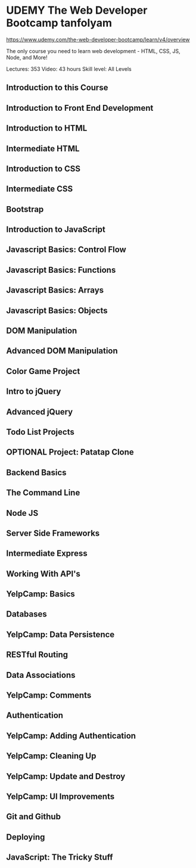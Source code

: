 # UDEMY The Web Developer Bootcamp tanfolyam

https://www.udemy.com/the-web-developer-bootcamp/learn/v4/overview

The only course you need to learn web development - HTML, CSS, JS, Node, and More!

Lectures: 353
Video: 43 hours
Skill level: All Levels

## Introduction to this Course
## Introduction to Front End Development
## Introduction to HTML
## Intermediate HTML
## Introduction to CSS
## Intermediate CSS
## Bootstrap
## Introduction to JavaScript
## Javascript Basics: Control Flow
## Javascript Basics: Functions
## Javascript Basics: Arrays
## Javascript Basics: Objects
## DOM Manipulation
## Advanced DOM Manipulation
## Color Game Project
## Intro to jQuery
## Advanced jQuery
## Todo List Projects
## OPTIONAL Project: Patatap Clone
## Backend Basics
## The Command Line
## Node JS
## Server Side Frameworks
## Intermediate Express
## Working With API's
## YelpCamp: Basics
## Databases
## YelpCamp: Data Persistence
## RESTful Routing
## Data Associations
## YelpCamp: Comments
## Authentication
## YelpCamp: Adding Authentication
## YelpCamp: Cleaning Up
## YelpCamp: Update and Destroy
## YelpCamp: UI Improvements
## Git and Github
## Deploying
## JavaScript: The Tricky Stuff
